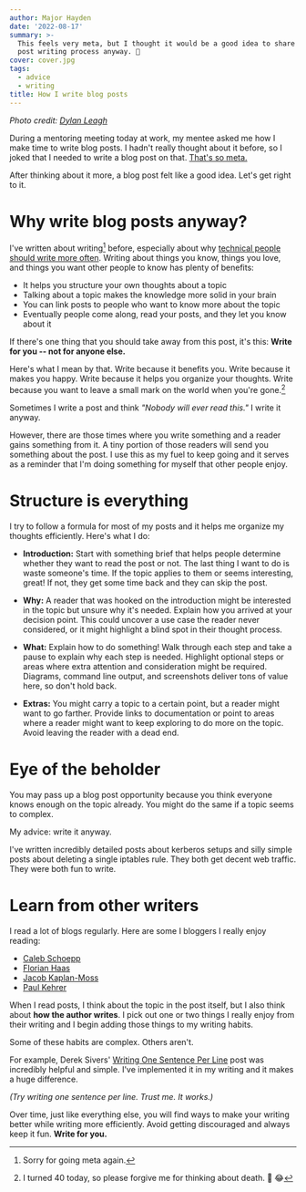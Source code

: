 ```yaml
---
author: Major Hayden
date: '2022-08-17'
summary: >-
  This feels very meta, but I thought it would be a good idea to share my blog
  post writing process anyway. 📝
cover: cover.jpg
tags:
  - advice
  - writing
title: How I write blog posts 
---
```


_Photo credit: [Dylan Leagh](https://unsplash.com/photos/JtSU_LNa6e4)_

During a mentoring meeting today at work, my mentee asked me how I make time to write blog posts.
I hadn't really thought about it before, so I joked that I needed to write a blog post on that.
[That's so meta.]

After thinking about it more, a blog post felt like a good idea.
Let's get right to it.

[That's so meta.]: https://www.dictionary.com/e/pop-culture/meta/

# Why write blog posts anyway?

I've written about writing[^meta_sorry] before, especially about why [technical people should write more often].
Writing about things you know, things you love, and things you want other people to know has plenty of benefits:

* It helps you structure your own thoughts about a topic
* Talking about a topic makes the knowledge more solid in your brain
* You can link posts to people who want to know more about the topic
* Eventually people come along, read your posts, and they let you know about it

If there's one thing that you should take away from this post, it's this:
**Write for you -- not for anyone else.**

Here's what I mean by that.
Write because it benefits you.
Write because it makes you happy.
Write because it helps you organize your thoughts.
Write because you want to leave a small mark on the world when you're gone.[^40]

Sometimes I write a post and think _"Nobody will ever read this."_
I write it anyway.

However, there are those times where you write something and a reader gains something from it.
A tiny portion of those readers will send you something about the post.
I use this as my fuel to keep going and it serves as a reminder that I'm doing something for myself that other people enjoy.

[technical people should write more often]: /2012/03/30/why-technical-people-should-blog-but-dont/
[^meta_sorry]: Sorry for going meta again.
[^40]: I turned 40 today, so please forgive me for thinking about death. 🎂 😂

# Structure is everything

I try to follow a formula for most of my posts and it helps me organize my thoughts efficiently.
Here's what I do:

* **Introduction:** Start with something brief that helps people determine whether they want to read the post or not.
  The last thing I want to do is waste someone's time.
  If the topic applies to them or seems interesting, great!
  If not, they get some time back and they can skip the post.

* **Why:** A reader that was hooked on the introduction might be interested in the topic but unsure why it's needed.
  Explain how you arrived at your decision point.
  This could uncover a use case the reader never considered, or it might highlight a blind spot in their thought process.

* **What:** Explain how to do something!
  Walk through each step and take a pause to explain why each step is needed.
  Highlight optional steps or areas where extra attention and consideration might be required.
  Diagrams, command line output, and screenshots deliver tons of value here, so don't hold back.

* **Extras:** You might carry a topic to a certain point, but a reader might want to go farther.
  Provide links to documentation or point to areas where a reader might want to keep exploring to do more on the topic.
  Avoid leaving the reader with a dead end.

# Eye of the beholder

You may pass up a blog post opportunity because you think everyone knows enough on the topic already.
You might do the same if a topic seems to complex.

My advice: write it anyway.

I've written incredibly detailed posts about kerberos setups and silly simple posts about deleting a single iptables rule.
They both get decent web traffic.
They were both fun to write.

# Learn from other writers

I read a lot of blogs regularly.
Here are some I bloggers I really enjoy reading:

* [Caleb Schoepp](https://calebschoepp.com/blog/)
* [Florian Haas](https://xahteiwi.eu/)
* [Jacob Kaplan-Moss](https://jacobian.org/)
* [Paul Kehrer](https://langui.sh/)

When I read posts, I think about the topic in the post itself, but I also think about **how the author writes**.
I pick out one or two things I really enjoy from their writing and I begin adding those things to my writing habits.

Some of these habits are complex.
Others aren't.

For example, Derek Sivers' [Writing One Sentence Per Line] post was incredibly helpful and simple.
I've implemented it in my writing and it makes a huge difference.

_(Try writing one sentence per line.
Trust me.
It works.)_

Over time, just like everything else, you will find ways to make your writing better while writing more efficiently.
Avoid getting discouraged and always keep it fun.
**Write for you.**

[Writing One Sentence Per Line]: https://sive.rs/1s
